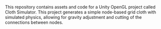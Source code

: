 This repository contains assets and code for a Unity OpenGL project called Cloth Simulator. This project generates a simple node-based grid cloth with simulated physics, allowing for gravity adjustment and cutting of the connections between nodes.
